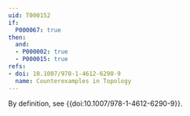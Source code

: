 ```yaml
---
uid: T000152
if:
  P000067: true
then:
  and:
  - P000002: true
  - P000015: true
refs:
- doi: 10.1007/978-1-4612-6290-9
  name: Counterexamples in Topology
---
```


By definition, see {{doi:10.1007/978-1-4612-6290-9}}.
